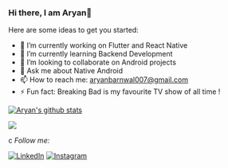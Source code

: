 ### Hi there, I am  Aryan👋


Here are some ideas to get you started:

- 🔭 I’m currently working on Flutter and React Native
- 🌱 I’m currently learning Backend Development
- 👯 I’m looking to collaborate on Android projects
- 💬 Ask me about Native Android
- 📫 How to reach me: aryanbarnwal007@gmail.com
- ⚡ Fun fact: Breaking Bad is my favourite TV show of all time !




[![Aryan's github stats](https://github-readme-stats.vercel.app/api?username=Aryan6290&show_icons=true&title_color=fff&icon_color=79ff97&text_color=9f9f9f&bg_color=151515)](https://github.com/Aryan6290/github-readme-stats)

![](https://komarev.com/ghpvc/?username=Aryan6290&count_private=true&show_icons=true&theme=onedark)

c
<i>Follow me:</i><br>

<a href="https://www.linkedin.com/in/ar-yawn" target="_blank"><img src="https://img.shields.io/badge/LinkedIn-%230077B5.svg?&style=flat-square&logo=linkedin&logoColor=white" alt="LinkedIn"></a>
<a href="https://www.instagram.com/paracetamol650" target="_blank"><img src="https://img.shields.io/badge/Instagram-%23E4405F.svg?&style=flat-square&logo=instagram&logoColor=white" alt="Instagram"></a>

